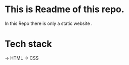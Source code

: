 # This is Readme of this repo.

In this Repo there is only a static website .

# Tech stack 

-> HTML
-> CSS
